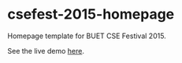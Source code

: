 # csefest-2015-homepage
Homepage template for BUET CSE Festival 2015.

See the live demo [here](http://devmhd.github.io/csefest-2015-homepage/).
